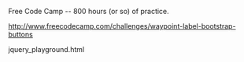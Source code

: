 Free Code Camp -- 800 hours (or so) of practice.

http://www.freecodecamp.com/challenges/waypoint-label-bootstrap-buttons

jquery_playground.html